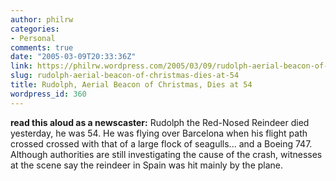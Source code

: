 ```yaml
---
author: philrw
categories:
- Personal
comments: true
date: "2005-03-09T20:33:36Z"
link: https://philrw.wordpress.com/2005/03/09/rudolph-aerial-beacon-of-christmas-dies-at-54/
slug: rudolph-aerial-beacon-of-christmas-dies-at-54
title: Rudolph, Aerial Beacon of Christmas, Dies at 54
wordpress_id: 360
---
```


**read this aloud as a newscaster:** Rudolph the Red-Nosed
Reindeer died yesterday, he was 54. He was flying over Barcelona when
his flight path crossed crossed with that of a large flock of seagulls...
and a Boeing 747. Although authorities are still investigating the cause
of the crash, witnesses at the scene say the reindeer in Spain was hit
mainly by the plane.




